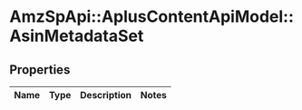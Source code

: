 # AmzSpApi::AplusContentApiModel::AsinMetadataSet

## Properties
Name | Type | Description | Notes
------------ | ------------- | ------------- | -------------


